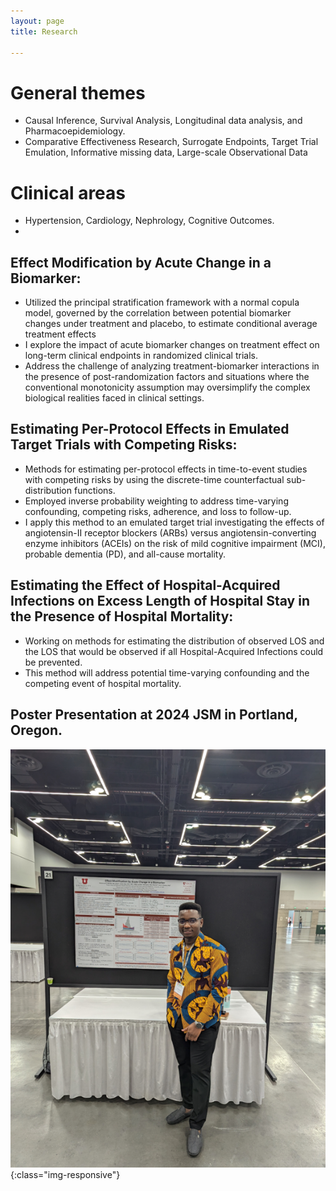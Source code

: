 ```yaml
---
layout: page
title: Research
  
---
```


# General themes
- Causal Inference, Survival Analysis, Longitudinal data analysis, and Pharmacoepidemiology.
- Comparative Effectiveness Research, Surrogate Endpoints, Target Trial Emulation, Informative missing data, Large-scale Observational Data
# Clinical areas
- Hypertension, Cardiology, Nephrology, Cognitive Outcomes.
- 
## Effect Modification by Acute Change in a Biomarker:
- Utilized the principal stratification framework with a normal copula model, governed by the correlation between potential biomarker changes under treatment and placebo, to estimate conditional average treatment effects
- I explore the impact of acute biomarker changes on treatment effect on long-term clinical endpoints in randomized clinical trials.
- Address the challenge of analyzing treatment-biomarker interactions in the presence of post-randomization factors and situations where the conventional monotonicity assumption may oversimplify the complex biological realities faced in clinical settings.

## Estimating Per-Protocol Effects in Emulated Target Trials with Competing Risks:
- Methods for estimating per-protocol effects in time-to-event studies with competing risks by using the discrete-time counterfactual sub-distribution functions.
- Employed inverse probability weighting to address time-varying confounding, competing risks, adherence, and loss to follow-up.
- I apply this method to an emulated target trial investigating the effects of angiotensin-II receptor blockers (ARBs) versus angiotensin-converting enzyme inhibitors (ACEIs) on the risk of mild cognitive impairment (MCI), probable dementia (PD), and all-cause mortality.

## Estimating the Effect of Hospital-Acquired Infections on Excess Length of Hospital Stay in the Presence of Hospital Mortality:
- Working on methods for estimating the distribution of observed LOS and the LOS that would be observed if all Hospital-Acquired Infections could be prevented.
- This method will address potential time-varying confounding and the competing event of hospital mortality.

## Poster Presentation at 2024 JSM in Portland, Oregon.

![](/img/big-img/jsm.png){:class="img-responsive"}
